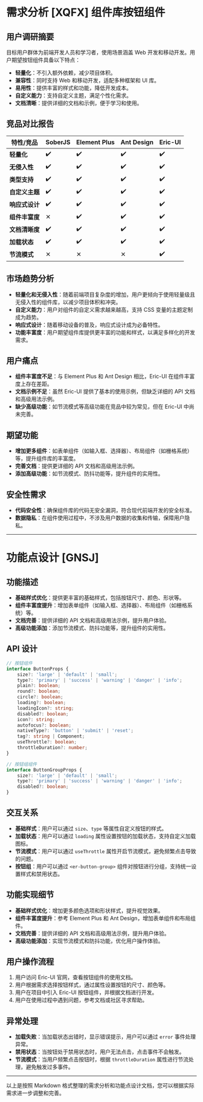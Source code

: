 # 需求分析 [XQFX] 组件库按钮组件

## 用户调研摘要

目标用户群体为前端开发人员和学习者，使用场景涵盖 Web 开发和移动开发。用户期望按钮组件具备以下特点：

-   **轻量化**：不引入额外依赖，减少项目体积。
-   **兼容性**：同时支持 Web 和移动开发，适配多种框架和 UI 库。
-   **易用性**：提供丰富的样式和功能，降低开发成本。
-   **自定义能力**：支持自定义主题，满足个性化需求。
-   **文档清晰**：提供详细的文档和示例，便于学习和使用。

## 竞品对比报告

| 特性/竞品      | SoberJS | Element Plus | Ant Design | Eric-UI |
| -------------- | ------- | ------------ | ---------- | ------- |
| **轻量化**     | ✔️      | ✔️           | ✔️         | ✔️      |
| **无侵入性**   | ✔️      | ✔️           | ✔️         | ✔️      |
| **类型支持**   | ✔️      | ✔️           | ✔️         | ✔️      |
| **自定义主题** | ✔️      | ✔️           | ✔️         | ✔️      |
| **响应式设计** | ✔️      | ✔️           | ✔️         | ✔️      |
| **组件丰富度** | ✕       | ✔️           | ✔️         | ✔️      |
| **文档清晰度** | ✔️      | ✔️           | ✔️         | ✔️      |
| **加载状态**   | ✔️      | ✔️           | ✔️         | ✔️      |
| **节流模式**   | ✕       | ✕            | ✕          | ✔️      |

## 市场趋势分析

-   **轻量化和无侵入性**：随着前端项目复杂度的增加，用户更倾向于使用轻量级且无侵入性的组件库，以减少项目体积和冲突。
-   **自定义能力**：用户对组件的自定义需求越来越高，支持 CSS 变量的主题定制成为趋势。
-   **响应式设计**：随着移动设备的普及，响应式设计成为必备特性。
-   **功能丰富度**：用户期望组件库提供更丰富的功能和样式，以满足多样化的开发需求。

## 用户痛点

-   **组件丰富度不足**：与 Element Plus 和 Ant Design 相比，Eric-UI 在组件丰富度上存在差距。
-   **文档示例不足**：虽然 Eric-UI 提供了基本的使用示例，但缺乏详细的 API 文档和高级用法示例。
-   **缺少高级功能**：如节流模式等高级功能在竞品中较为常见，但在 Eric-UI 中尚未完善。

## 期望功能

-   **增加更多组件**：如表单组件（如输入框、选择器）、布局组件（如栅格系统）等，提升组件库的丰富度。
-   **完善文档**：提供更详细的 API 文档和高级用法示例。
-   **添加高级功能**：如节流模式、防抖功能等，提升组件的实用性。

## 安全性需求

-   **代码安全性**：确保组件库的代码无安全漏洞，符合现代前端开发的安全标准。
-   **数据隐私**：在组件使用过程中，不涉及用户数据的收集和传输，保障用户隐私。

---

# 功能点设计 [GNSJ]

## 功能描述

-   **基础样式优化**：提供更丰富的基础样式，包括按钮尺寸、颜色、形状等。
-   **组件丰富度提升**：增加表单组件（如输入框、选择器）、布局组件（如栅格系统）等。
-   **文档完善**：提供详细的 API 文档和高级用法示例，提升用户体验。
-   **高级功能添加**：添加节流模式、防抖功能等，提升组件的实用性。

## API 设计

```typescript
// 按钮组件
interface ButtonProps {
	size?: 'large' | 'default' | 'small';
	type?: 'primary' | 'success' | 'warning' | 'danger' | 'info';
	plain?: boolean;
	round?: boolean;
	circle?: boolean;
	loading?: boolean;
	loadingIcon?: string;
	disabled?: boolean;
	icon?: string;
	autofocus?: boolean;
	nativeType?: 'button' | 'submit' | 'reset';
	tag?: string | Component;
	useThrottle?: boolean;
	throttleDuration?: number;
}

// 按钮组组件
interface ButtonGroupProps {
	size?: 'large' | 'default' | 'small';
	type?: 'primary' | 'success' | 'warning' | 'danger' | 'info';
	disabled?: boolean;
}
```

## 交互关系

-   **基础样式**：用户可以通过 `size`、`type` 等属性自定义按钮的样式。
-   **加载状态**：用户可以通过 `loading` 属性设置按钮的加载状态，支持自定义加载图标。
-   **节流模式**：用户可以通过 `useThrottle` 属性开启节流模式，避免频繁点击导致的问题。
-   **按钮组**：用户可以通过 `<er-button-group>` 组件对按钮进行分组，支持统一设置样式和禁用状态。

## 功能实现细节

-   **基础样式优化**：增加更多颜色选项和形状样式，提升视觉效果。
-   **组件丰富度提升**：参考 Element Plus 和 Ant Design，增加表单组件和布局组件。
-   **文档完善**：提供详细的 API 文档和高级用法示例，提升用户体验。
-   **高级功能添加**：实现节流模式和防抖功能，优化用户操作体验。

## 用户操作流程

1. 用户访问 Eric-UI 官网，查看按钮组件的使用文档。
2. 用户根据需求选择按钮样式，通过属性设置按钮的尺寸、颜色等。
3. 用户在项目中引入 Eric-UI 按钮组件，并根据文档进行开发。
4. 用户在使用过程中遇到问题，参考文档或社区寻求帮助。

## 异常处理

-   **加载失败**：当加载状态出错时，显示错误提示，用户可以通过 `error` 事件处理异常。
-   **禁用状态**：当按钮处于禁用状态时，用户无法点击，点击事件不会触发。
-   **节流模式**：当用户频繁点击按钮时，根据 `throttleDuration` 属性进行节流处理，避免触发过多事件。

---

以上是按照 Markdown 格式整理的需求分析和功能点设计文档，您可以根据实际需求进一步调整和完善。
